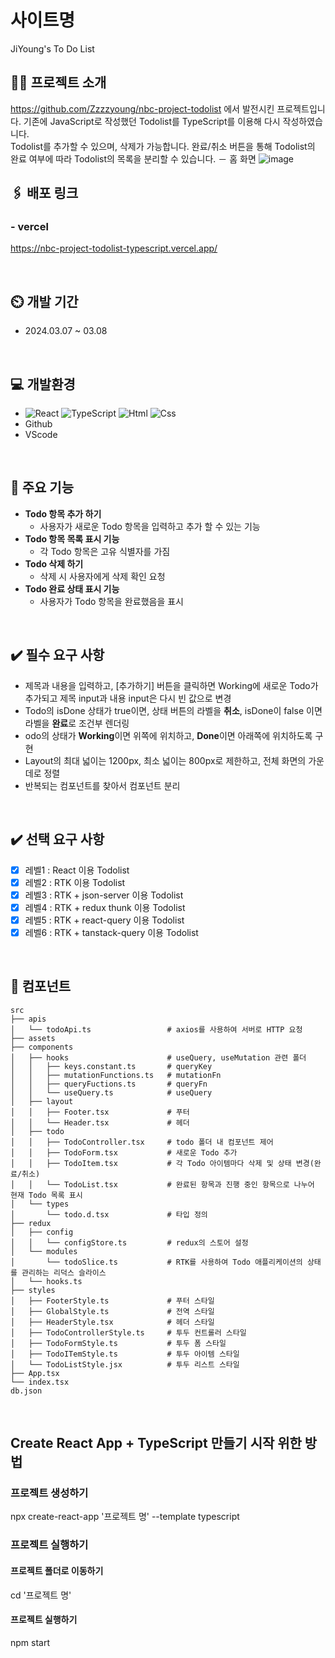 # 사이트명
JiYoung's To Do List
<br>

## 👩‍💻 프로젝트 소개
https://github.com/Zzzzyoung/nbc-project-todolist 에서 발전시킨 프로젝트입니다. 기존에 JavaScript로 작성했던 Todolist를 TypeScript를 이용해 다시 작성하였습니다. <br>
Todolist를 추가할 수 있으며, 삭제가 가능합니다. 완료/취소 버튼을 통해 Todolist의 완료 여부에 따라 Todolist의 목록을 분리할 수 있습니다.
－ 홈 화면
![image](https://github.com/Zzzzyoung/nbc-project-todolist-typescript/assets/154482077/e46478d0-1594-45a1-a8c6-e794ef4e2eb8)
<br>

## 🖇️ 배포 링크

### - vercel<br>
https://nbc-project-todolist-typescript.vercel.app/

<br>

## ⏲️ 개발 기간
- 2024.03.07 ~ 03.08
<br>

## 💻 개발환경
- <img alt="React" src ="https://img.shields.io/badge/React-444444.svg?&style=for-the-badge&logo=React&logoColor=react"/> ![TypeScript](https://img.shields.io/badge/TypeScript-3178C6.svg?&style=for-the-badge&logo=TypeScript&logoColor=white) <img alt="Html" src ="https://img.shields.io/badge/HTML-E34F26.svg?&style=for-the-badge&logo=HTML5&logoColor=white"/> <img alt="Css" src ="https://img.shields.io/badge/CSS-1572B6.svg?&style=for-the-badge&logo=CSS3&logoColor=white"/>
- Github
- VScode
<br>

## 📌 주요 기능
- **Todo 항목 추가 하기**
    - 사용자가 새로운 Todo 항목을 입력하고 추가 할 수 있는 기능
- **Todo 항목 목록 표시 기능**
    - 각 Todo 항목은 고유 식별자를 가짐
- **Todo 삭제 하기**
    - 삭제 시 사용자에게 삭제 확인 요청
- **Todo 완료 상태 표시 기능**
    - 사용자가 Todo 항목을 완료했음을 표시
<br>

## ✔️ 필수 요구 사항
- 제목과 내용을 입력하고, [추가하기] 버튼을 클릭하면 Working에 새로운 Todo가 추가되고 제목 input과 내용 input은 다시 빈 값으로 변경
- Todo의 isDone 상태가 true이면, 상태 버튼의 라벨을 **취소**, isDone이 false 이면 라벨을 **완료**로 조건부 렌더링
- odo의 상태가 **Working**이면 위쪽에 위치하고, **Done**이면 아래쪽에 위치하도록 구현
- Layout의 최대 넓이는 1200px, 최소 넓이는 800px로 제한하고, 전체 화면의 가운데로 정렬
- 반복되는 컴포넌트를 찾아서 컴포넌트 분리
<br>

## ✔️ 선택 요구 사항
- [X] 레벨1 : React 이용 Todolist
- [X] 레벨2 : RTK 이용 Todolist
- [X] 레벨3 : RTK + json-server 이용 Todolist
- [X] 레벨4 : RTK + redux thunk 이용 Todolist
- [X] 레벨5 : RTK + react-query 이용 Todolist
- [X] 레벨6 : RTK + tanstack-query 이용 Todolist
<br>

## 🧩 컴포넌트
```
src
├── apis
│   └── todoApi.ts                 # axios를 사용하여 서버로 HTTP 요청
├── assets
├── components
│   ├── hooks                      # useQuery, useMutation 관련 폴더
│   │   ├── keys.constant.ts       # queryKey
│   │   ├── mutationFunctions.ts   # mutationFn 
│   │   ├── queryFuctions.ts       # queryFn
│   │   └── useQuery.ts            # useQuery
│   ├── layout                     
│   │   ├── Footer.tsx             # 푸터
│   │   └── Header.tsx             # 헤더
│   ├── todo
│   │   ├── TodoController.tsx     # todo 폴더 내 컴포넌트 제어
│   │   ├── TodoForm.tsx           # 새로운 Todo 추가
│   │   ├── TodoItem.tsx           # 각 Todo 아이템마다 삭제 및 상태 변경(완료/취소)
│   │   └── TodoList.tsx           # 완료된 항목과 진행 중인 항목으로 나누어 현재 Todo 목록 표시
│   └── types
│       └── todo.d.tsx             # 타입 정의
├── redux
│   ├── config
│   │   └── configStore.ts         # redux의 스토어 설정
│   └── modules
│       └── todoSlice.ts           # RTK를 사용하여 Todo 애플리케이션의 상태를 관리하는 리덕스 슬라이스
│   └── hooks.ts
├── styles
│   ├── FooterStyle.ts             # 푸터 스타일
│   ├── GlobalStyle.ts             # 전역 스타일
│   ├── HeaderStyle.tsx            # 헤더 스타일
│   ├── TodoControllerStyle.ts     # 투두 컨트롤러 스타일
│   ├── TodoFormStyle.ts           # 투두 폼 스타일
│   ├── TodoITemStyle.ts           # 투두 아이템 스타일
│   └── TodoListStyle.jsx          # 투두 리스트 스타일
├── App.tsx
└── index.tsx
db.json
```
<br>

## Create React App + TypeScript 만들기 시작 위한 방법
### 프로젝트 생성하기
npx create-react-app '프로젝트 명' --template typescript

### 프로젝트 실행하기
#### 프로젝트 폴더로 이동하기
cd '프로젝트 명'
#### 프로젝트 실행하기
npm start
